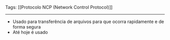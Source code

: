 
Tags: [[Protocolo NCP (Network Control Protocol)]]

----

- Usado para transferência de arquivos para que ocorra rapidamente e de forma segura
- Até hoje é usado